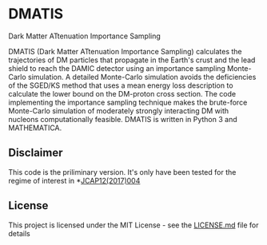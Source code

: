# DMATIS
Dark Matter ATtenuation Importance Sampling

DMATIS (Dark Matter ATtenuation Importance Sampling) calculates the trajectories of DM particles that propagate in the Earth's crust and the lead shield to reach the DAMIC detector using an importance sampling Monte-Carlo simulation. A detailed Monte-Carlo simulation avoids the deficiencies of the SGED/KS method that uses a mean energy loss description to calculate the lower bound on the DM-proton cross section. The code implementing the importance sampling technique makes the brute-force Monte-Carlo simulation of moderately strongly interacting DM with nucleons computationally feasible. DMATIS is written in Python 3 and MATHEMATICA.

## Disclaimer
This code is the priliminary version. It's only have been tested for the regime of interest in *[JCAP12(2017)004](http://iopscience.iop.org/article/10.1088/1475-7516/2017/12/004/meta)

## License
This project is licensed under the MIT License - see the [LICENSE.md](LICENSE.md) file for details
